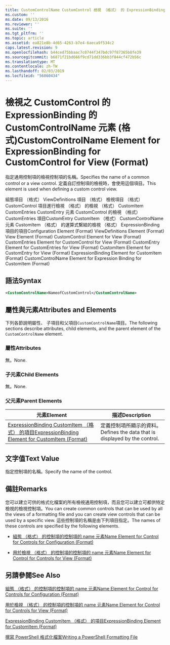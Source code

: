 ```yaml
---
title: CustomControlName CustomControl 檢視 （格式） 的 ExpressionBinding 的項目 |Microsoft Docs
ms.custom: ''
ms.date: 09/13/2016
ms.reviewer: ''
ms.suite: ''
ms.tgt_pltfrm: ''
ms.topic: article
ms.assetid: ea821e8b-4d65-4263-b7e4-6aeca9f534c2
caps.latest.revision: 9
ms.openlocfilehash: b44ced75bbaac7c0744f347bdc97f87365b8fe39
ms.sourcegitcommit: b6871f21bd666f9cd71dd336bb3f844cf472b56c
ms.translationtype: MT
ms.contentlocale: zh-TW
ms.lasthandoff: 02/03/2019
ms.locfileid: "56860434"
---
```

# <a name="customcontrolname-element-for-expressionbinding-for-customcontrol-for-view-format"></a><span data-ttu-id="cc107-102">檢視之 CustomControl 的 ExpressionBinding 的 CustomControlName 元素 (格式)</span><span class="sxs-lookup"><span data-stu-id="cc107-102">CustomControlName Element for ExpressionBinding for CustomControl for View (Format)</span></span>

<span data-ttu-id="cc107-103">指定通用控制項的檢視控制項的名稱。</span><span class="sxs-lookup"><span data-stu-id="cc107-103">Specifies the name of a common control or a view control.</span></span> <span data-ttu-id="cc107-104">定義自訂控制項的檢視時，會使用這個項目。</span><span class="sxs-lookup"><span data-stu-id="cc107-104">This element is used when defining a custom control view.</span></span>

<span data-ttu-id="cc107-105">組態項目 （格式） ViewDefinitions 項目 （格式） 檢視項目 （格式） CustomControl 項目進行檢視 （格式） 的檢視 （格式） CustomItem CustomEntries CustomEntry 元素 CustomControl 的檢視 （格式） CustomEntries 項目CustomEntry CustomItem （格式） CustomControlName 元素 CustomItem （格式） 的運算式繫結的檢視 （格式） ExpressionBinding 項目的項目</span><span class="sxs-lookup"><span data-stu-id="cc107-105">Configuration Element (Format) ViewDefinitions Element (Format) View Element (Format) CustomControl Element for View (Format) CustomEntries Element for CustomControl for View (Format) CustomEntry Element for CustomEntries for View (Format) CustomItem Element for CustomEntry for View (Format) ExpressionBinding Element for CustomItem (Format) CustomControlName Element for Expression Binding for CustomItem (Format)</span></span>

## <a name="syntax"></a><span data-ttu-id="cc107-106">語法</span><span class="sxs-lookup"><span data-stu-id="cc107-106">Syntax</span></span>

```xml
<CustomControlName>NameofCustomControl</CustomControlName>
```

## <a name="attributes-and-elements"></a><span data-ttu-id="cc107-107">屬性與元素</span><span class="sxs-lookup"><span data-stu-id="cc107-107">Attributes and Elements</span></span>

<span data-ttu-id="cc107-108">下列各節說明屬性、 子項目和父項目`CustomControlName`項目。</span><span class="sxs-lookup"><span data-stu-id="cc107-108">The following sections describe attributes, child elements, and the parent element of the `CustomControlName` element.</span></span>

### <a name="attributes"></a><span data-ttu-id="cc107-109">屬性</span><span class="sxs-lookup"><span data-stu-id="cc107-109">Attributes</span></span>

<span data-ttu-id="cc107-110">無。</span><span class="sxs-lookup"><span data-stu-id="cc107-110">None.</span></span>

### <a name="child-elements"></a><span data-ttu-id="cc107-111">子元素</span><span class="sxs-lookup"><span data-stu-id="cc107-111">Child Elements</span></span>

<span data-ttu-id="cc107-112">無。</span><span class="sxs-lookup"><span data-stu-id="cc107-112">None.</span></span>

### <a name="parent-elements"></a><span data-ttu-id="cc107-113">父元素</span><span class="sxs-lookup"><span data-stu-id="cc107-113">Parent Elements</span></span>

|<span data-ttu-id="cc107-114">元素</span><span class="sxs-lookup"><span data-stu-id="cc107-114">Element</span></span>|<span data-ttu-id="cc107-115">描述</span><span class="sxs-lookup"><span data-stu-id="cc107-115">Description</span></span>|
|-------------|-----------------|
|[<span data-ttu-id="cc107-116">ExpressionBinding CustomItem （格式） 的項目</span><span class="sxs-lookup"><span data-stu-id="cc107-116">ExpressionBinding Element for CustomItem (Format)</span></span>](./expressionbinding-element-for-customitem-for-controls-for-configuration-format.md)|<span data-ttu-id="cc107-117">定義控制項所顯示的資料。</span><span class="sxs-lookup"><span data-stu-id="cc107-117">Defines the data that is displayed by the control.</span></span>|

## <a name="text-value"></a><span data-ttu-id="cc107-118">文字值</span><span class="sxs-lookup"><span data-stu-id="cc107-118">Text Value</span></span>

<span data-ttu-id="cc107-119">指定控制項的名稱。</span><span class="sxs-lookup"><span data-stu-id="cc107-119">Specify the name of the control.</span></span>

## <a name="remarks"></a><span data-ttu-id="cc107-120">備註</span><span class="sxs-lookup"><span data-stu-id="cc107-120">Remarks</span></span>

<span data-ttu-id="cc107-121">您可以建立可供的格式化檔案的所有檢視通用控制項，而且您可以建立可都供特定檢視的檢視控制項。</span><span class="sxs-lookup"><span data-stu-id="cc107-121">You can create common controls that can be used by all the views of a formatting file and you can create view controls that can be used by a specific view.</span></span> <span data-ttu-id="cc107-122">這些控制項的名稱是由下列項目指定。</span><span class="sxs-lookup"><span data-stu-id="cc107-122">The names of these controls are specified by the following elements.</span></span>

- [<span data-ttu-id="cc107-123">組態 （格式） 的控制項的控制項的 name 元素</span><span class="sxs-lookup"><span data-stu-id="cc107-123">Name Element for Control for Controls for Configuration (Format)</span></span>](./name-element-for-control-for-controls-for-configuration-format.md)

- [<span data-ttu-id="cc107-124">用於檢視 （格式） 的控制項的控制項的 name 元素</span><span class="sxs-lookup"><span data-stu-id="cc107-124">Name Element for Control for Controls for View (Format)</span></span>](./name-element-for-control-for-controls-for-view-format.md)

## <a name="see-also"></a><span data-ttu-id="cc107-125">另請參閱</span><span class="sxs-lookup"><span data-stu-id="cc107-125">See Also</span></span>

[<span data-ttu-id="cc107-126">組態 （格式） 的控制項的控制項的 name 元素</span><span class="sxs-lookup"><span data-stu-id="cc107-126">Name Element for Control for Controls for Configuration (Format)</span></span>](./name-element-for-control-for-controls-for-configuration-format.md)

[<span data-ttu-id="cc107-127">用於檢視 （格式） 的控制項的控制項的 name 元素</span><span class="sxs-lookup"><span data-stu-id="cc107-127">Name Element for Control for Controls for View (Format)</span></span>](./name-element-for-control-for-controls-for-view-format.md)

[<span data-ttu-id="cc107-128">ExpressionBinding CustomItem （格式） 的項目</span><span class="sxs-lookup"><span data-stu-id="cc107-128">ExpressionBinding Element for CustomItem (Format)</span></span>](./expressionbinding-element-for-customitem-for-controls-for-configuration-format.md)

[<span data-ttu-id="cc107-129">撰寫 PowerShell 格式化檔案</span><span class="sxs-lookup"><span data-stu-id="cc107-129">Writing a PowerShell Formatting File</span></span>](./writing-a-powershell-formatting-file.md)
